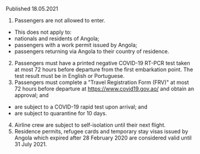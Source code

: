 Published 18.05.2021 
1. Passengers are not allowed to enter.
- This does not apply to:
- nationals and residents of Angola;
- passengers with a work permit issued by Angola;
- passengers returning via Angola to their country of residence.
2. Passengers must have a printed negative COVID-19 RT-PCR test taken at most 72 hours before departure from the first embarkation point. The test result must be in English or Portuguese.
3. Passengers must complete a "Travel Registration Form (FRV)" at most 72 hours before departure at <a href="https://www.covid19.gov.ao/">https://www.covid19.gov.ao/</a> and obtain an approval; and
- are subject to a COVID-19 rapid test upon arrival; and
- are subject to quarantine for 10 days.
4. Airline crew are subject to self-isolation until their next flight.
5. Residence permits, refugee cards and temporary stay visas issued by Angola which expired after 28 February 2020 are considered valid until 31 July 2021.

